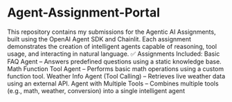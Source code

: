 # Agent-Assignment-Portal
This repository contains my submissions for the Agentic AI Assignments, built using the OpenAI Agent SDK and Chainlit. Each assignment demonstrates the creation of intelligent agents capable of reasoning, tool usage, and interacting in natural language.  ✅ Assignments Included: Basic FAQ Agent – Answers predefined questions using a static knowledge base.  Math Function Tool Agent – Performs basic math operations using a custom function tool.  Weather Info Agent (Tool Calling) – Retrieves live weather data using an external API.  Agent with Multiple Tools – Combines multiple tools (e.g., math, weather, conversion) into a single intelligent agent

